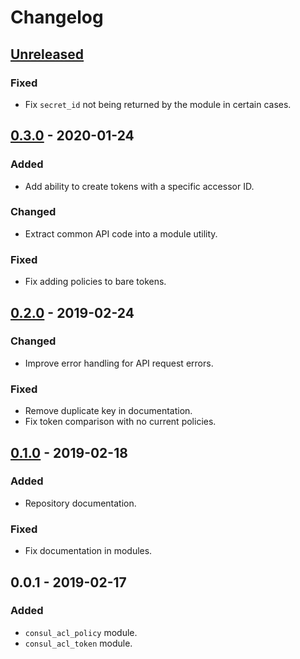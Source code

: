 # Changelog

## [Unreleased]

### Fixed

-   Fix `secret_id` not being returned by the module in certain cases.

## [0.3.0] - 2020-01-24

### Added

-   Add ability to create tokens with a specific accessor ID.

### Changed

-   Extract common API code into a module utility.

### Fixed

-   Fix adding policies to bare tokens.

## [0.2.0] - 2019-02-24

### Changed

-   Improve error handling for API request errors.

### Fixed

-   Remove duplicate key in documentation.
-   Fix token comparison with no current policies.

## [0.1.0] - 2019-02-18

### Added

-   Repository documentation.

### Fixed

-   Fix documentation in modules.

## 0.0.1 - 2019-02-17

### Added

-   `consul_acl_policy` module.
-   `consul_acl_token` module.

[unreleased]: https://github.com/jsundh/ansible-modules-consul-acl/compare/0.3.0...HEAD
[0.3.0]: https://github.com/jsundh/ansible-modules-consul-acl/compare/0.2.0...0.3.0
[0.2.0]: https://github.com/jsundh/ansible-modules-consul-acl/compare/0.1.0...0.2.0
[0.1.0]: https://github.com/jsundh/ansible-modules-consul-acl/compare/0.0.1...0.1.0
